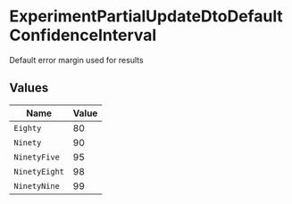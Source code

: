 # ExperimentPartialUpdateDtoDefaultConfidenceInterval

Default error margin used for results


## Values

| Name          | Value         |
| ------------- | ------------- |
| `Eighty`      | 80            |
| `Ninety`      | 90            |
| `NinetyFive`  | 95            |
| `NinetyEight` | 98            |
| `NinetyNine`  | 99            |